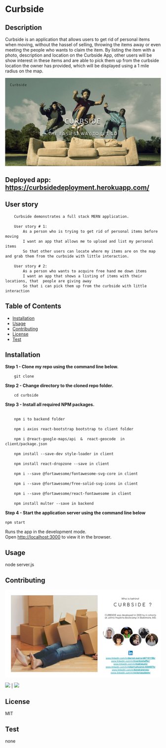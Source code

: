 # Curbside

## Description
            
Curbside is an application that allows users to get rid of personal items when moving, without the hassel of selling, throwing the items away or even meeting the people who wants to claim the item. By listing the item with a photo, description and location on the Curbside App, other users will be show interest in these items and are able to pick them up from the curbside location the owner has provided, which will be displayed using a 1 mile radius on the map. 


![](client\src\assets\images\Front%20page.png)

## Deployed app: https://curbsidedeployment.herokuapp.com/

## User story

``` 
    Curbside demonstrates a full stack MERN application.

    User story # 1:
        As a person who is trying to get rid of personal items before moving
        I want an app that allows me to upload and list my personal items
        So that other users can locate where my items are on the map and grab them from the curbside with little interaction.  

    User story # 2:
        As a person who wants to acquire free hand me down items
        I want an app that shows a listing of items with their locations, that  people are giving away
        So that i can pick them up from the curbside with little interaction

```
            
## Table of Contents
            
* [Installation](#Installation)
* [Usage](#Usage) 
* [Contributing](#Contributing) 
* [License](#License) 
* [Test](#Test)
            
        
## Installation
            
**Step 1 - Clone my repo using the command line below.**
```
    git clone 
```
**Step 2 - Change directory to the cloned repo folder.**
```
    cd curbside
```
**Step 3 - Install all required NPM packages.**
```

    npm i to backend folder

    npm i axios react-bootstrap bootstrap to client folder

    npm i @react-google-maps/api  &  react-geocode  in client/package.json

    npm install --save-dev style-loader in client

    npm install react-dropzone --save in client

    npm i --save @fortawesome/fontawesome-svg-core in client

    npm i --save @fortawesome/free-solid-svg-icons in client

    npm i --save @fortawesome/react-fontawesome in client

    npm install multer --save in backend
```
**Step 4 - Start the application server using the command line below**
```
npm start
```
Runs the app in the development mode.<br />
Open [http://localhost:3000](http://localhost:3000) to view it in the browser.
            
## Usage
            
node server.js
            
            
## Contributing

![](client\src\assets\images\Contribution%20photo.png)
            
[![](https://img.shields.io/badge/gitHub-makiwumi-blue?style=plastic)](https://www.github.com/makiwumi) | 
[![](https://img.shields.io/badge/email-mfakiwumi1992@yahoo.com-purple?style=plastic)](mailto:mfakiwumi1992@yahoo.com)


 
## License
            
MIT
        
## Test

none
        





